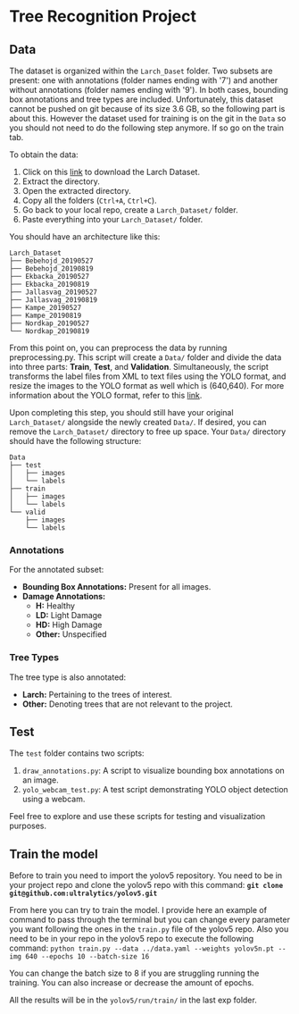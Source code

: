 # Tree Recognition Project

## Data
The dataset is organized within the `Larch_Daset` folder. Two subsets are present: one with annotations (folder names ending with '7') and another without annotations (folder names ending with '9'). In both cases, bounding box annotations and tree types are included. Unfortunately, this dataset cannot be pushed on git because of its size 3.6 GB, so the following part is about this. However the dataset used for training is on the git in the `Data` so you should not need to do the following step anymore. If so go on the train tab.

To obtain the data:

1. Click on this [link](https://storage.googleapis.com/public-datasets-lila/larch-casebearer/Data_Set_Larch_Casebearer.zip) to download the Larch Dataset.
2. Extract the directory.
3. Open the extracted directory.
4. Copy all the folders (`Ctrl+A`, `Ctrl+C`).
5. Go back to your local repo, create a `Larch_Dataset/` folder.
6. Paste everything into your `Larch_Dataset/` folder.

You should have an architecture like this:
``` 
Larch_Dataset
├── Bebehojd_20190527
├── Bebehojd_20190819
├── Ekbacka_20190527
├── Ekbacka_20190819
├── Jallasvag_20190527
├── Jallasvag_20190819
├── Kampe_20190527
├── Kampe_20190819
├── Nordkap_20190527
└── Nordkap_20190819 
```

From this point on, you can preprocess the data by running preprocessing.py. This script will create a `Data/` folder and divide the data into three parts: **Train**, **Test**, and **Validation**. Simultaneously, the script transforms the label files from XML to text files using the YOLO format, and resize the images to the YOLO format as well which is (640,640). For more information about the YOLO format, refer to this [link](https://docs.ultralytics.com/yolov5/tutorials/train_custom_data/#21-create-datasetyaml).

Upon completing this step, you should still have your original `Larch_Dataset/` alongside the newly created `Data/`. If desired, you can remove the `Larch_Dataset/` directory to free up space. Your `Data/` directory should have the following structure:


```
Data
├── test
│   ├── images
│   └── labels
├── train
│   ├── images
│   └── labels
└── valid
    ├── images
    └── labels
```
### Annotations
For the annotated subset:
- **Bounding Box Annotations:** Present for all images.
- **Damage Annotations:**
  - **H:** Healthy
  - **LD:** Light Damage
  - **HD:** High Damage
  - **Other:** Unspecified

### Tree Types
The tree type is also annotated:
- **Larch:** Pertaining to the trees of interest.
- **Other:** Denoting trees that are not relevant to the project.

## Test 
The `test` folder contains two scripts:
1. `draw_annotations.py`: A script to visualize bounding box annotations on an image.
2. `yolo_webcam_test.py`: A test script demonstrating YOLO object detection using a webcam.

Feel free to explore and use these scripts for testing and visualization purposes.


## Train the model

Before to train you need to import the yolov5 repository. You need to be in your project repo and clone the yolov5 repo with this command:
**`git clone git@github.com:ultralytics/yolov5.git`**

From here you can try to train the model. I provide here an example of command to pass through the terminal but you can change every parameter you want following the ones in the `train.py` file of the yolov5 repo. Also you need to be in your repo in the yolov5 repo to execute the following command:
`python train.py --data ../data.yaml --weights yolov5n.pt --img 640 --epochs 10 --batch-size 16`

You can change the batch size to 8 if you are struggling running the training. You can also increase or decrease the amount of epochs.

All the results  will be in the `yolov5/run/train/` in the last exp folder.


